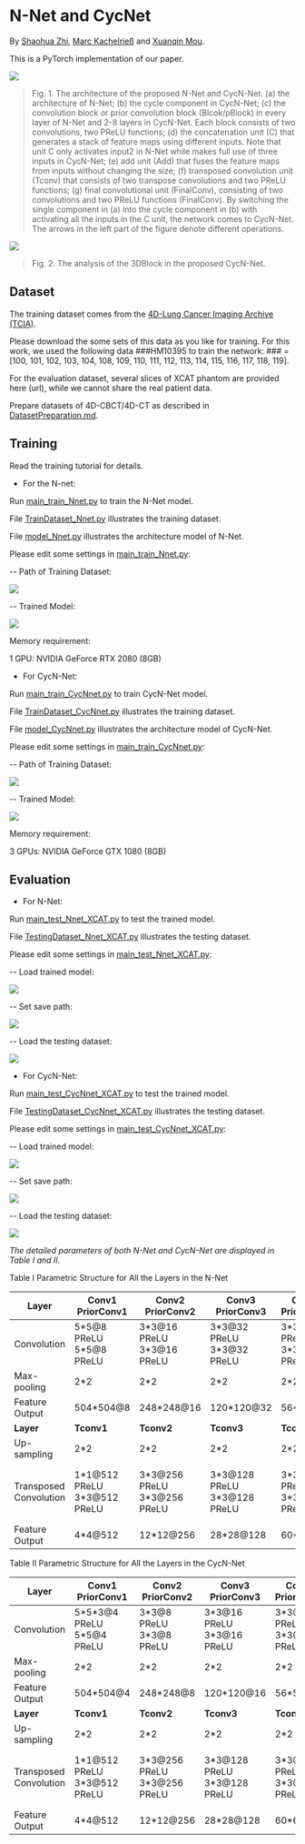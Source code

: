 # N-Net and CycNet

By [Shaohua Zhi](https://www.researchgate.net/profile/Shaohua-Zhi "Shaohua Zhi"), [Marc Kachelrieß](https://bit.ly/3bgnBbA "Marc Kachelrieß") and [Xuanqin Mou](https://bit.ly/3uSjR82 "Xuanqin Mou").

This is a PyTorch implementation of our paper.

![](network_architecture.png)
> Fig. 1. The architecture of the proposed N-Net and CycN-Net. (a) the architecture of N-Net; (b) the cycle component in CycN-Net; (c) the convolution block or prior convolution block (Blcok/pBlock) in every layer of N-Net and 2-8 layers in CycN-Net. Each block consists of two convolutions, two PReLU functions; (d) the concatenation unit (C) that generates a stack of feature maps using different inputs. Note that unit C only activates input2 in N-Net while makes full use of three inputs in CycN-Net; (e) add unit (Add) that fuses the feature maps from inputs without changing the size; (f) transposed convolution unit (Tconv) that consists of two transpose convolutions and two PReLU functions; (g) final convolutional unit (FinalConv), consisting of two convolutions and two PReLU functions (FinalConv). By switching the single component in (a) into the cycle component in (b) with activating all the inputs in the C unit, the network comes to CycN-Net. The arrows in the left part of the figure denote different operations.

![](media/54ad677f39e072e1df5e16927a81563d.png)
> Fig. 2. The analysis of the 3DBlock in the proposed CycN-Net.

## Dataset
The training dataset comes from the [4D-Lung Cancer Imaging Archive (TCIA)](https://wiki.cancerimagingarchive.net/display/Public/4D-Lung "4D-Lung Cancer Imaging Archive (TCIA)").

Please download the some sets of this data as you like for training. For this work, we used the following data ###HM10395 to train the network: ### = [100, 101, 102, 103, 104, 108, 109, 110, 111, 112, 113, 114, 115, 116, 117, 118, 119].

For the evaluation dataset, several slices of XCAT phantom are provided here (url), while we cannot share the real patient data.

Prepare datasets of 4D-CBCT/4D-CT as described in [DatasetPreparation.md](https://github.com/shaohuazhi/Nnet-and-CycNet/blob/master/DatasetPreparation.md "DatasetPreparation.md").

## Training
Read the training tutorial for details.

- For the N-net:

Run [main_train_Nnet.py](https://github.com/shaohua-zhi/N-Net_and_CycNet/blob/master/N-Net/main_train_Nnet.py "main_train_Nnet.py") to train the N-Net model.

File [TrainDataset_Nnet.py](https://github.com/shaohua-zhi/N-Net_and_CycNet/blob/master/N-Net/TrainDataset_Nnet.py "TrainDataset_Nnet.py") illustrates the training dataset.

File [model_Nnet.py](https://github.com/shaohua-zhi/N-Net_and_CycNet/blob/master/N-Net/model_Nnet.py "model_Nnet.py") illustrates the architecture model of N-Net.

Please edit some settings in [main_train_Nnet.py](https://github.com/shaohua-zhi/N-Net_and_CycNet/blob/master/N-Net/main_train_Nnet.py "main_train_Nnet.py"):

-- Path of Training Dataset:

![](media/478d38a9f55394ddff57d0de3cfef7a4.png)

-- Trained Model:

![](media/4f0e993601be57a742ca91762a588b7b.png)

Memory requirement:

1 GPU: NVIDIA GeForce RTX 2080 (8GB)

- For CycN-Net:

Run [main_train_CycNnet.py](https://github.com/shaohua-zhi/N-Net_and_CycNet/blob/master/CycN-Net/main_train_CycNnet.py "main_train_CycNnet.py") to train CycN-Net model.

File [TrainDataset_CycNnet.py](https://github.com/shaohua-zhi/N-Net_and_CycNet/blob/master/CycN-Net/TrainDataset_CycNnet.py "TrainDataset_CycNnet.py") illustrates the training dataset.

File [model_CycNnet.py](https://github.com/shaohua-zhi/N-Net_and_CycNet/blob/master/CycN-Net/model_CycNnet.py "model_CycNnet.py") illustrates the architecture model of CycN-Net.

Please edit some settings in [main_train_CycNnet.py](https://github.com/shaohua-zhi/N-Net_and_CycNet/blob/master/CycN-Net/main_train_CycNnet.py "main_train_CycNnet.py"): 

-- Path of Training Dataset:

![](media/6e4af40b9a732c074a089eb24c89b1de.png)

-- Trained Model:

![](media/37af13dfa2a7a4c03e0a1be111155590.png)

Memory requirement:

3 GPUs: NVIDIA GeForce GTX 1080 (8GB)

## Evaluation
- For N-Net:

Run [main_test_Nnet_XCAT.py](https://github.com/shaohua-zhi/N-Net_and_CycNet/blob/master/N-Net/main_test_Nnet_XCAT.py "main_test_Nnet_XCAT.py") to test the trained model.

File [TestingDataset_Nnet_XCAT.py](https://github.com/shaohua-zhi/N-Net_and_CycNet/blob/master/N-Net/TestingDataset_Nnet_XCAT.py "TestingDataset_Nnet_XCAT.py") illustrates the testing dataset.

Please edit some settings in [main_test_Nnet_XCAT.py](https://github.com/shaohua-zhi/N-Net_and_CycNet/blob/master/N-Net/main_test_Nnet_XCAT.py "main_test_Nnet_XCAT.py"):

-- Load trained model:

![](media/6c8a8877cd5b93ae13b35828b68b0f28.png)

-- Set save path:

![](media/4671c2a4dc086f744251c3a406ae624f.png)

-- Load the testing dataset:

![](media/11cd5cd2070b4001e42c88b3ff6ee418.png)

- For CycN-Net:

Run [main_test_CycNnet_XCAT.py](https://github.com/shaohua-zhi/N-Net_and_CycNet/blob/master/CycN-Net/main_test_CycNnet_XCAT.py "main_test_CycNnet_XCAT.py") to test the trained model.

File [TestingDataset_CycNnet_XCAT.py](https://github.com/shaohua-zhi/N-Net_and_CycNet/blob/master/CycN-Net/TestingDataset_CycNnet_XCAT.py "TestingDataset_CycNnet_XCAT.py") illustrates the testing dataset.

Please edit some settings in [main_test_CycNnet_XCAT.py](https://github.com/shaohua-zhi/N-Net_and_CycNet/blob/master/CycN-Net/main_test_CycNnet_XCAT.py "main_test_CycNnet_XCAT.py"):

-- Load trained model:

![](media/352e4594d1236ee64bf583aff49a537f.png)

-- Set save path:

![](media/210a6f92abfdacc23e0854bbf705f614.png)

-- Load the testing dataset:

![](media/184e0cc91d8cf1e8969827d30710e2ab.png)

*The detailed parameters of both N-Net and CycN-Net are displayed in Table I and II.*

Table I Parametric Structure for All the Layers in the N-Net

| **Layer**              | **Conv1** **PriorConv1**      | **Conv2** **PriorConv2**      | **Conv3** **PriorConv3**      | **Conv4** **PriorConv4**    | **Conv5** **PriorConv5**      | **Conv6** **PriorConv6**      | **Conv7** **PriorConv7**      | **Conv8** **PriorConv8**          |
|------------------------|-------------------------------|-------------------------------|-------------------------------|-----------------------------|-------------------------------|-------------------------------|-------------------------------|-----------------------------------|
| Convolution            | 5\*5@8 PReLU 5\*5@8 PReLU     | 3\*3@16 PReLU 3\*3@16 PReLU   | 3\*3@32 PReLU 3\*3@32 PReLU   | 3\*3@64 PReLU 3\*3@64 PReLU | 3\*3@128 PReLU 3\*3@128 PReLU | 3\*3@256 PReLU 3\*3@256 PReLU | 3\*3@512 PReLU 1\*1@512 PReLU | 1\*1@512 PReLU 1\*1@512 PReLU     |
| Max-pooling            | 2\*2                          | 2\*2                          | 2\*2                          | 2\*2                        | 2\*2                          | 2\*2                          | 2\*2                          | ---                               |
| Feature Output         | 504\*504@8                    | 248\*248@16                   | 120\*120@32                   | 56\*56@64                   | 24\*24@128                    | 8\*8@256                      | 2\*2@512                      | 1\*1@512                          |
| **Layer**              | **Tconv1**                    | **Tconv2**                    | **Tconv3**                    | **Tconv4**                  | **Tconv5**                    | **Tconv6**                    | **Tconv7**                    | **FinalConv**                     |
| Up-sampling            | 2\*2                          | 2\*2                          | 2\*2                          | 2\*2                        | 2\*2                          | 2\*2                          | 2\*2                          | ---                               |
| Transposed Convolution | 1\*1@512 PReLU 3\*3@512 PReLU | 3\*3@256 PReLU 3\*3@256 PReLU | 3\*3@128 PReLU 3\*3@128 PReLU | 3\*3@64 PReLU 3\*3@64 PReLU | 3\*3@32 PReLU 3\*3@32 PReLU   | 3\*3@16 PReLU 3\*3@16 PReLU   | 5\*5@16 PReLU 5\*5@16 PReLU   | 1\*1@16 PReLU 3\*3@8 PReLU 1\*1@1 |
| Feature Output         | 4\*4@512                      | 12\*12@256                    | 28\*28@128                    | 60\*60@64                   | 124\*124@32                   | 252\*252@16                   | 512\*512@16                   | 512\*512@1                        |

Table II Parametric Structure for All the Layers in the CycN-Net

| **Layer**              | **Conv1** **PriorConv1**      | **Conv2** **PriorConv2**      | **Conv3** **PriorConv3**      | **Conv4** **PriorConv4**    | **Conv5** **PriorConv5**    | **Conv6** **PriorConv6**      | **Conv7** **PriorConv7**      | **Conv8** **PriorConv8**          |
|------------------------|-------------------------------|-------------------------------|-------------------------------|-----------------------------|-----------------------------|-------------------------------|-------------------------------|-----------------------------------|
| Convolution            | 5\*5\*3@4 PReLU 5\*5@4 PReLU  | 3\*3@8 PReLU 3\*3@8 PReLU     | 3\*3@16 PReLU 3\*3@16 PReLU   | 3\*3@32 PReLU 3\*3@32 PReLU | 3\*3@64 PReLU 3\*3@64 PReLU | 3\*3@128 PReLU 3\*3@128 PReLU | 3\*3@256 PReLU 1\*1@256 PReLU | 1\*1@256 PReLU 1\*1@256 PReLU     |
| Max-pooling            | 2\*2                          | 2\*2                          | 2\*2                          | 2\*2                        | 2\*2                        | 2\*2                          | 2\*2                          | ---                               |
| Feature Output         | 504\*504@4                    | 248\*248@8                    | 120\*120@16                   | 56\*56@32                   | 24\*24@64                   | 8\*8@128                      | 2\*2@256                      | 1\*1@256                          |
| **Layer**              | **Tconv1**                    | **Tconv2**                    | **Tconv3**                    | **Tconv4**                  | **Tconv5**                  | **Tconv6**                    | **Tconv7**                    | **FinalConv**                     |
| Up-sampling            | 2\*2                          | 2\*2                          | 2\*2                          | 2\*2                        | 2\*2                        | 2\*2                          | 2\*2                          | ---                               |
| Transposed Convolution | 1\*1@512 PReLU 3\*3@512 PReLU | 3\*3@256 PReLU 3\*3@256 PReLU | 3\*3@128 PReLU 3\*3@128 PReLU | 3\*3@64 PReLU 3\*3@64 PReLU | 3\*3@32 PReLU 3\*3@32 PReLU | 3\*3@16 PReLU 3\*3@16 PReLU   | 5\*5@16 PReLU 5\*5@16 PReLU   | 1\*1@16 PReLU 3\*3@8 PReLU 1\*1@1 |
| Feature Output         | 4\*4@512                      | 12\*12@256                    | 28\*28@128                    | 60\*60@64                   | 124\*124@32                 | 252\*252@16                   | 512\*512@16                   | 512\*512@1                        |

